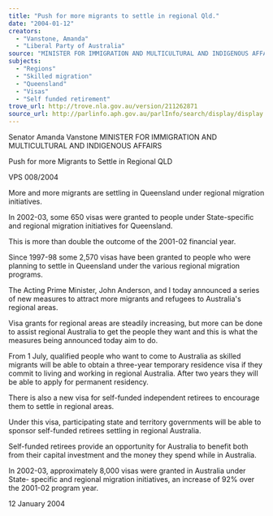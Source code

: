 ```yaml
---
title: "Push for more migrants to settle in regional Qld."
date: "2004-01-12"
creators:
  - "Vanstone, Amanda"
  - "Liberal Party of Australia"
source: "MINISTER FOR IMMIGRATION AND MULTICULTURAL AND INDIGENOUS AFFAIRS"
subjects:
  - "Regions"
  - "Skilled migration"
  - "Queensland"
  - "Visas"
  - "Self funded retirement"
trove_url: http://trove.nla.gov.au/version/211262871
source_url: http://parlinfo.aph.gov.au/parlInfo/search/display/display.w3p;query=Id%3A%22media/pressrel/Y0DB6%22
---
```


 Senator Amanda Vanstone  MINISTER FOR IMMIGRATION AND MULTICULTURAL AND INDIGENOUS AFFAIRS 

 Push for more Migrants to Settle in Regional QLD

 VPS 008/2004

 More and more migrants are settling in Queensland under regional migration initiatives.

 In 2002-03, some 650 visas were granted to people under State-specific and regional migration initiatives for Queensland.

 This is more than double the outcome of the 2001-02 financial year. 

 Since 1997-98 some 2,570 visas have been granted to people who were planning to settle in Queensland under the various  regional migration programs.

 The Acting Prime Minister, John Anderson, and I today announced a series of new measures to attract more migrants and  refugees to Australia's regional areas.

 Visa grants for regional areas are steadily increasing, but more can be done to assist regional Australia to get the people they  want and this is what the measures being announced today aim to do.

 From 1 July, qualified people who want to come to Australia as skilled migrants will be able to obtain a three-year temporary  residence visa if they commit to living and working in regional Australia. After two years they will be able to apply for  permanent residency.

 There is also a new visa for self-funded independent retirees to encourage them to settle in regional areas.

 Under this visa, participating state and territory governments will be able to sponsor self-funded retirees settling in regional  Australia. 

 Self-funded retirees provide an opportunity for Australia to benefit both from their capital investment and the money they  spend while in Australia.

 In 2002-03, approximately 8,000 visas were granted in Australia under State- specific and regional migration initiatives, an  increase of 92% over the 2001-02 program year.

 12 January 2004

